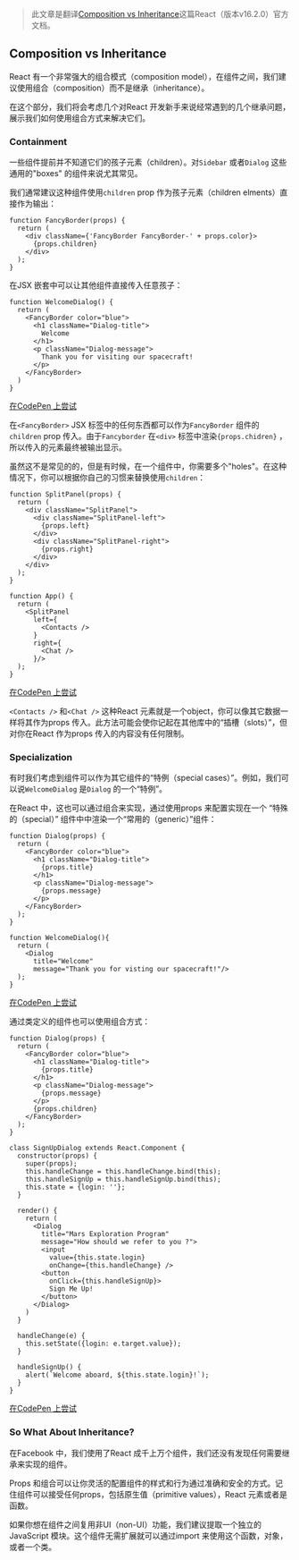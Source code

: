 > 此文章是翻译[Composition vs Inheritance](https://reactjs.org/docs/composition-vs-inheritance.html)这篇React（版本v16.2.0）官方文档。

## Composition vs Inheritance

React 有一个非常强大的组合模式（composition model），在组件之间，我们建议使用组合（composition）而不是继承（inheritance）。

在这个部分，我们将会考虑几个对React 开发新手来说经常遇到的几个继承问题，展示我们如何使用组合方式来解决它们。

### Containment

一些组件提前并不知道它们的孩子元素（children）。对`Sidebar` 或者`Dialog` 这些通用的"boxes" 的组件来说尤其常见。

我们通常建议这种组件使用`children` prop 作为孩子元素（children elments）直接作为输出：

```
function FancyBorder(props) {
  return (
    <div className={'FancyBorder FancyBorder-' + props.color}>
      {props.children}
    </div>
  );
}
```

在JSX 嵌套中可以让其他组件直接传入任意孩子：

```
function WelcomeDialog() {
  return (
    <FancyBorder color="blue">
      <h1 className="Dialog-title">
        Welcome
      </h1>
      <p className="Dialog-message">
        Thank you for visiting our spacecraft!
      </p>
    </FancyBorder>
  )
}
```

[在CodePen 上尝试](http://codepen.io/gaearon/pen/ozqNOV?editors=0010)

在`<FancyBorder>` JSX 标签中的任何东西都可以作为`FancyBorder` 组件的`children` prop 传入。由于`Fancyborder` 在`<div>` 标签中渲染`{props.chidren}` ，所以传入的元素最终被输出显示。

虽然这不是常见的的，但是有时候，在一个组件中，你需要多个"holes"。在这种情况下，你可以根据你自己的习惯来替换使用`children`：

```
function SplitPanel(props) {
  return (
    <div className="SplitPanel">
      <div className="SplitPanel-left">
        {props.left}
      </div>
      <div className="SplitPanel-right">
        {props.right}
      </div>
    </div>
  );
}

function App() {
  return (
    <SplitPanel
      left={
        <Contacts />
      }
      right={
        <Chat />
      }/>
  );
}
```

[在CodePen 上尝试](http://codepen.io/gaearon/pen/gwZOJp?editors=0010)

`<Contacts />` 和`<Chat />` 这种React 元素就是一个object，你可以像其它数据一样将其作为props 传入。此方法可能会使你记起在其他库中的“插槽（slots）”，但对你在React 作为props 传入的内容没有任何限制。

### Specialization

有时我们考虑到组件可以作为其它组件的“特例（special cases）”。例如，我们可以说`WelcomeDialog` 是`Dialog` 的一个“特例”。

在React 中，这也可以通过组合来实现，通过使用props 来配置实现在一个 “特殊的（special）” 组件中中渲染一个“常用的（generic）”组件：

```
function Dialog(props) {
  return (
    <FancyBorder color="blue">
      <h1 className="Dialog-title">
        {props.title}
      </h1>
      <p className="Dialog-message">
        {props.message}
      </p>
    </FancyBorder>
  );
}

function WelcomeDialog(){
  return (
    <Dialog
      title="Welcome"
      message="Thank you for visting our spacecraft!"/>
  );
}
```

[在CodePen 上尝试](http://codepen.io/gaearon/pen/kkEaOZ?editors=0010)

通过类定义的组件也可以使用组合方式：

```
function Dialog(props) {
  return (
    <FancyBorder color="blue">
      <h1 className="Dialog-title">
        {props.title}
      </h1>
      <p className="Dialog-message">
        {props.message}
      </p>
      {props.children}
    </FancyBorder>
  );
}

class SignUpDialog extends React.Component {
  constructor(props) {
    super(props);
    this.handleChange = this.handleChange.bind(this);
    this.handleSignUp = this.handleSignUp.bind(this);
    this.state = {login: ''};
  }

  render() {
    return (
      <Dialog
        title="Mars Exploration Program"
        message="How should we refer to you ?">
        <input
          value={this.state.login}
          onChange={this.handleChange} />
        <button
          onClick={this.handleSignUp}>
          Sign Me Up!
        </button>
      </Dialog>
    )
  }

  handleChange(e) {
    this.setState({login: e.target.value});
  }

  handleSignUp() {
    alert(`Welcome aboard, ${this.state.login}!`);
  }
}
```

[在CodePen 上尝试](http://codepen.io/gaearon/pen/gwZbYa?editors=0010)

### So What About Inheritance?

在Facebook 中，我们使用了React 成千上万个组件，我们还没有发现任何需要继承来实现的组件。

Props 和组合可以让你灵活的配置组件的样式和行为通过准确和安全的方式。记住组件可以接受任何props，包括原生值（primitive values），React 元素或者是函数。

如果你想在组件之间复用非UI（non-UI）功能，我们建议提取一个独立的JavaScript 模块。这个组件无需扩展就可以通过import 来使用这个函数，对象，或者一个类。
